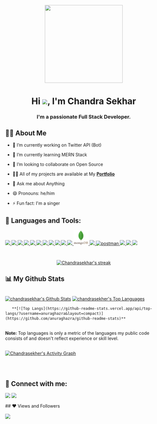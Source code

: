 <p align="center">
<a href="#"><img width="250px" height="250px" src="https://github.com/saichandrasekher/saichandrasekher/blob/main/animation_300_kq9ktxo5.gif" /></a>
</p>
<h1 align="center">Hi <img src="https://raw.githubusercontent.com/MartinHeinz/MartinHeinz/master/wave.gif" width="30px">, I'm Chandra Sekhar</h1>
<h3 align="center">I'm a passionate Full Stack Developer.</h3>

## 🙋‍♂️ About Me

- 🔭 I’m currently working on Twitter API (Bot)

- 🌱 I’m currently learning MERN Stack

- 👯 I’m looking to collaborate on Open Source

- 👨‍💻 All of my projects are available at My **[Portfolio](https://saichandrasekher.github.io/portfolio-chandu/)**

- 💬 Ask me about Anything

- 😄 Pronouns: he/him 

- ⚡ Fun fact: I'm a singer

## 🚀 Languages and Tools:

<p align="left">
    <a href="https://www.python.org" target="_blank"> <img src="https://img.icons8.com/color/48/000000/python.png"/> </a>  
    <a href="http://www.cplusplus.org/" target="_blank"> <img src="https://img.icons8.com/color/48/000000/c-plus-plus-logo.png"/>
    <a href="https://www.java.com" target="_blank"> <img src="https://img.icons8.com/color/48/000000/java-coffee-cup-logo.png"/> </a>
    <a href="https://developer.mozilla.org/en-US/docs/Web/JavaScript" target="_blank"> <img src="https://img.icons8.com/color/48/000000/javascript.png"/> </a> 
    <a href="https://www.w3.org/html/" target="_blank"> <img src="https://img.icons8.com/color/48/000000/html-5.png"/> </a> 
    <a href="https://www.w3schools.com/css/" target="_blank"> <img src="https://img.icons8.com/color/48/000000/css3.png"/> </a> 
    <a href="https://getbootstrap.com" target="_blank"> <img src="https://img.icons8.com/color/48/000000/bootstrap.png"/> </a> 
    <a href="https://reactjs.org/" target="_blank"> <img src="https://img.icons8.com/color/48/000000/react-native.png"/> </a>
    <a href="https://nodejs.org" target="_blank"> <img src="https://img.icons8.com/color/48/000000/npm.png"/> </a> 
    <a href="https://www.mysql.com/" target="_blank"> <img src="https://img.icons8.com/fluent/50/000000/mysql-logo.png"/> </a>
    <a href="https://flask.palletsprojects.com/en/2.0.x/" target="_blank"> <img src="https://img.icons8.com/nolan/48/flask.png"/>
    <a href="https://www.mongodb.com/" target="_blank"> <img src="https://raw.githubusercontent.com/devicons/devicon/master/icons/mongodb/mongodb-original-wordmark.svg" alt="mongodb" width="48" height="48"/> </a> 
    <a href="https://firebase.google.com/" target="_blank"> <img src="https://img.icons8.com/color/48/000000/firebase.png"/> </a> 
    <a href="https://postman.com" target="_blank"> <img src="https://www.vectorlogo.zone/logos/getpostman/getpostman-icon.svg" alt="postman" width="45" height="45"/> </a>   
    <a href="https://git-scm.com/" target="_blank"> <img src="https://img.icons8.com/color/48/000000/git.png"/> </a>
    <a href="https://www.figma.com/" target="_blank"> <img src="https://img.icons8.com/fluent/48/000000/figma.png"/> </a>
    <a href="https://www.adobe.com/products/xd.html" target="_blank"> <img src="https://img.icons8.com/color/48/000000/adobe-xd.png"/> </a>
</p>
 <br/>

<p align="center">
    <a href="https://github.com/saichandrasekher/github-readme-streak-stats">
        <img title="🔥 Get streak stats for your profile at git.io/streak-stats" alt="Chandrasekhar's streak" src="https://github-readme-streak-stats.herokuapp.com/?user=SubhamRaoniar28&theme=black-ice&hide_border=true&stroke=0000&background=060A0CD0"/>
    </a>
</p>
        
## 📊 My Github Stats

  <br/>
    <a href="https://github.com/saichandrasekher/github-readme-stats"><img alt="chandrasekhar's Github Stats" src="https://github-readme-stats.vercel.app/api?username=saichandrasekher&show_icons=true&count_private=true&theme=react&hide_border=true&bg_color=0D1117" /></a>
    <a href="https://github.com/saichandrasekher/github-readme-stats"><img alt="chandrasekher's Top Languages" src="https://github-readme-stats.vercel.app/api/top-langs/?username=saichandrasekher&layout=compact"/></a>
        
       **[![Top Langs](https://github-readme-stats.vercel.app/api/top-langs/?username=anuraghazra&layout=compact)](https://github.com/anuraghazra/github-readme-stats)**

        
  <br/>
  <b>Note:</b> Top languages is only a metric of the languages my public code consists of and doesn't reflect experience or skill level.


<br/>
<br/>

<a href="https://github.com/saichandrasekher/github-readme-activity-graph"><img alt="Chandrasekher's Activity Graph" src="https://activity-graph.herokuapp.com/graph?username=saichandrasekher&bg_color=0D1117&color=5BCDEC&line=5BCDEC&point=FFFFFF&hide_border=true" /></a>

<br/>
<br/>
        
## 🚀 Connect with me:
        
<p align="left">

<a href = "https://www.linkedin.com/in/sai-chandra-sekhar-6a07056a/"><img src="https://img.icons8.com/fluent/48/000000/linkedin.png"/></a>
<a href = "https://www.instagram.com/saichandrasekhar09/"><img src="https://img.icons8.com/fluent/48/000000/instagram-new.png"/></a>

</p>
## ❤ Views and Followers
<br/>
<br/>
        
<a href="https://github.com/Meghna-DAS/github-profile-views-counter">
    <img src="https://komarev.com/ghpvc/?username=saichandrasekher">
</a>
